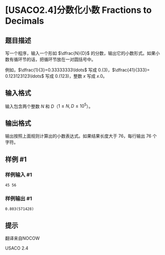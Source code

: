 # [USACO2.4]分数化小数 Fractions to Decimals

## 题目描述

写一个程序，输入一个形如 $\dfrac{N}{D}$ 的分数，输出它的小数形式。如果小数有循环节的话，把循环节放在一对圆括号中。

例如，$\dfrac{1}{3}=0.33333333\ldots$ 写成 $0.(3)$，$\dfrac{41}{333}= 0.123123123\ldots$ 写成 $0.(123)$，整数 $x$ 写成 $x.0$。

## 输入格式

输入包含两个整数 $N$ 和 $D$（$1 \leq N,D \leq 10^5$）。

## 输出格式

输出按照上面规则计算出的小数表达式。如果结果长度大于 $76$，每行输出 $76$ 个字符。

## 样例 #1

### 样例输入 #1
```
45 56
```

### 样例输出 #1

```
0.803(571428)
```

## 提示

翻译来自NOCOW

USACO 2.4

